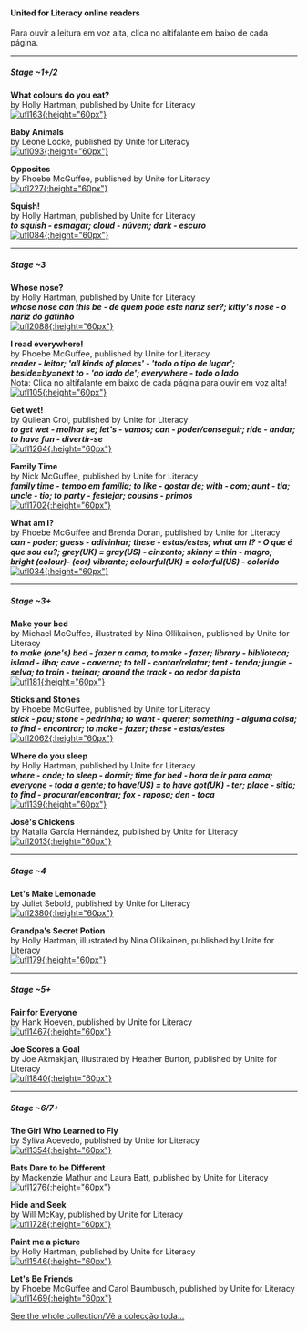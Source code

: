 #### United for Literacy online readers

Para ouvir a leitura em voz alta, clica no altifalante em baixo de cada página.  

***
##### Stage ~1+/2  

**What colours do you eat?**   
by Holly Hartman, published by Unite for Literacy  
[![ufl163](https://1blockatatime.github.io/English/images2/ufl163.png){:height="60px"}](https://uniteforliteracy.com/unite/eat/book?BookId=163)  

**Baby Animals**   
by Leone Locke, published by Unite for Literacy  
[![ufl093](https://1blockatatime.github.io/English/images2/ufl093.png){:height="60px"}](https://www.uniteforliteracy.com/unite/allanimals/book?BookId=93)  

**Opposites**   
by Phoebe McGuffee, published by Unite for Literacy    
[![ufl227](https://1blockatatime.github.io/English/images2/ufl227.png){:height="60px"}](https://www.uniteforliteracy.com/free-books-online/kindergarten-books/shelf3/book?BookId=227)  

**Squish!**   
by Holly Hartman, published by Unite for Literacy  
***to squish - esmagar; cloud - núvem; dark - escuro***  
[![ufl084](https://1blockatatime.github.io/English/images2/ufl084.png){:height="60px"}](https://www.uniteforliteracy.com/free-books-online/home/play/book?BookId=84)  

***

##### Stage ~3

**Whose nose?**   
by Holly Hartman, published by Unite for Literacy   
***whose nose can this be - de quem pode este nariz ser?; kitty's nose - o nariz do gatinho***  
[![ufl2088](https://1blockatatime.github.io/English/images2/ufl2088.png){:height="60px"}](https://www.uniteforliteracy.com/unite/allanimals/book?BookId=2088)

**I read everywhere!**   
by Phoebe McGuffee, published by Unite for Literacy  
***reader - leitor; 'all kinds of places' - 'todo o tipo de lugar'; beside=by=next to - 'ao lado de'; everywhere - todo o lado***  
Nota: Clica no altifalante em baixo de cada página para ouvir em voz alta!  
[![ufl105](https://1blockatatime.github.io/English/images2/ufl105.png){:height="60px"}](https://www.uniteforliteracy.com/unite/words/book?BookId=105)  

**Get wet!**   
by Quilean Croi, published by Unite for Literacy   
***to get wet - molhar se; let's - vamos; can - poder/conseguir; ride - andar; to have fun - divertir-se***   
[![ufl1264](https://1blockatatime.github.io/English/images2/ufl1264.png){:height="60px"}](https://www.uniteforliteracy.com/free-books-online/home/play/book?BookId=1264)  

**Family Time**   
by Nick McGuffee, published by Unite for Literacy    
***family time - tempo em família; to like - gostar de; with - com; aunt - tia; uncle - tio; to party - festejar; cousins - primos***  
[![ufl1702](https://1blockatatime.github.io/English/images2/ufl1702.png){:height="60px"}](
https://www.uniteforliteracy.com/free-books-online/kindergarten-books/kidschildren/book?BookId=1702)  

**What am I?**   
by Phoebe McGuffee and Brenda Doran, published by Unite for Literacy     
***can - poder; guess - adivinhar; these - estas/estes; what am I? - O que é que sou eu?; grey(UK) = gray(US) - cinzento; skinny = thin - magro; bright (colour)- (cor) vibrante; colourful(UK) = colorful(US) - colorido***  
[![ufl034](https://1blockatatime.github.io/English/images2/ufl034.png){:height="60px"}](https://www.uniteforliteracy.com/unite/allanimals/book?BookId=34)  

***

##### Stage ~3+

**Make your bed**   
by Michael McGuffee, illustrated by Nina Ollikainen, published by Unite for Literacy   
***to make (one's) bed - fazer a cama; to make - fazer; library - biblioteca; island - ilha; cave - caverna; to tell - contar/relatar; tent - tenda; jungle - selva; to train - treinar; around the track - ao redor da pista***   
[![ufl181](https://1blockatatime.github.io/English/images2/ufl181.png){:height="60px"}](https://www.uniteforliteracy.com/free-books-online/home/family/book?BookId=181)   

**Sticks and Stones**   
by Phoebe McGuffee, published by Unite for Literacy  
***stick - pau; stone - pedrinha; to want - querer; something - alguma coisa; to find - encontrar; to make - fazer; these - estas/estes***  
[![ufl2062](https://1blockatatime.github.io/English/images2/ufl2062.png){:height="60px"}](https://www.uniteforliteracy.com/free-books-online/home/play/book?BookId=2062)  

**Where do you sleep**   
by Holly Hartman, published by Unite for Literacy  
***where - onde; to sleep - dormir; time for bed - hora de ir para cama; everyone - toda a gente; to have(US) = to have got(UK) - ter; place - sítio; to find - procurar/encontrar; fox - raposa; den - toca***  
[![ufl139](https://1blockatatime.github.io/English/images2/ufl139.png){:height="60px"}](https://www.uniteforliteracy.com/unite/allanimals/book?BookId=139)  

**José's Chickens**   
by Natalia García Hernández, published by Unite for Literacy   
[![ufl2013](https://1blockatatime.github.io/English/images2/ufl2013.png){:height="60px"}](https://www.uniteforliteracy.com/unite/math/book?BookId=2013)   

***

##### Stage ~4

**Let's Make Lemonade**   
by Juliet Sebold, published by Unite for Literacy  
[![ufl2380](https://1blockatatime.github.io/English/images2/ufl2380.png){:height="60px"}](https://www.uniteforliteracy.com/unite/eat/book?BookId=2380)  

**Grandpa's Secret Potion**   
by Holly Hartman, illustrated by Nina Ollikainen, published by Unite for Literacy   
[![ufl179](https://1blockatatime.github.io/English/images2/ufl179.png){:height="60px"}](https://www.uniteforliteracy.com/free-books-online/home/family/book?BookId=179)   

***

##### Stage ~5+

**Fair for Everyone**   
by Hank Hoeven, published by Unite for Literacy   
[![ufl1467](https://1blockatatime.github.io/English/images2/ufl1467.png){:height="60px"}](https://www.uniteforliteracy.com/free-books-online/home/friends/book?BookId=1467)  

**Joe Scores a Goal**   
by Joe Akmakjian, illustrated by Heather Burton, published by Unite for Literacy  
[![ufl1840](https://1blockatatime.github.io/English/images2/ufl1840.png){:height="60px"}](https://www.uniteforliteracy.com/free-books-online/home/featured/book?BookId=1840)  

***

##### Stage ~6/7+

**The Girl Who Learned to Fly**   
by Syliva Acevedo, published by Unite for Literacy   
[![ufl1354](https://1blockatatime.github.io/English/images2/ufl1354.png){:height="60px"}](https://www.uniteforliteracy.com/free-books-online/home/community/book?BookId=1276)    

**Bats Dare to be Different**   
by Mackenzie Mathur and Laura Batt, published by Unite for Literacy   
[![ufl1276](https://1blockatatime.github.io/English/images2/ufl1276.png){:height="60px"}](https://www.uniteforliteracy.com/unite/mammals/book?BookId=1354)

**Hide and Seek**   
by Will McKay, published by Unite for Literacy   
[![ufl1728](https://1blockatatime.github.io/English/images2/ufl1728.png){:height="60px"}](https://www.uniteforliteracy.com/unite/allanimals/book?BookId=1728)  

**Paint me a picture**    
by Holly Hartman, published by Unite for Literacy   
[![ufl1546](https://1blockatatime.github.io/English/images2/ufl1546.png){:height="60px"}](https://www.uniteforliteracy.com/free-books-online/home/play/book?BookId=1546)  

**Let's Be Friends**    
by Phoebe McGuffee and Carol Baumbusch, published by Unite for Literacy   
[![ufl1469](https://1blockatatime.github.io/English/images2/ufl1469.png){:height="60px"}](https://www.uniteforliteracy.com/free-books-online/home/friends/book?BookId=1469)  

[See the whole collection/Vê a colecção toda...](https://www.uniteforliteracy.com/)  
